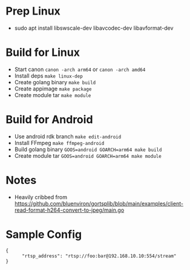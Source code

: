 Prep Linux
===
* sudo apt install libswscale-dev libavcodec-dev libavformat-dev

Build for Linux
===
* Start canon `canon -arch arm64` or `canon -arch amd64`
* Install deps `make linux-dep`
* Create golang binary `make build`
* Create appimage `make package`
* Create module tar `make module`

Build for Android
===
* Use android rdk branch `make edit-android`
* Install FFmpeg `make ffmpeg-android`
* Build golang binary `GOOS=android GOARCH=arm64 make build`
* Create module tar `GOOS=android GOARCH=arm64 make module`

Notes
===
* Heavily cribbed from https://github.com/bluenviron/gortsplib/blob/main/examples/client-read-format-h264-convert-to-jpeg/main.go

Sample Config
===
```
{
      "rtsp_address": "rtsp://foo:bar@192.168.10.10:554/stream"
}
```
